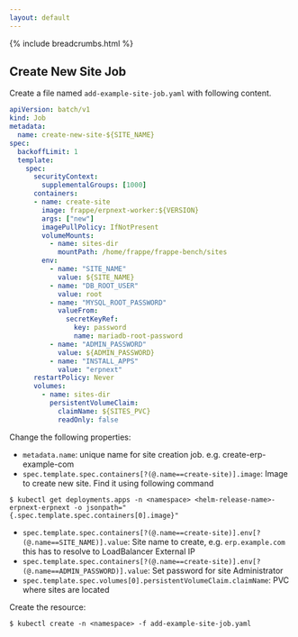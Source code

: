 ```yaml
---
layout: default
---
```


{% include breadcrumbs.html %}

## Create New Site Job

Create a file named `add-example-site-job.yaml` with following content.

```yaml
apiVersion: batch/v1
kind: Job
metadata:
  name: create-new-site-${SITE_NAME}
spec:
  backoffLimit: 1
  template:
    spec:
      securityContext:
        supplementalGroups: [1000]
      containers:
      - name: create-site
        image: frappe/erpnext-worker:${VERSION}
        args: ["new"]
        imagePullPolicy: IfNotPresent
        volumeMounts:
          - name: sites-dir
            mountPath: /home/frappe/frappe-bench/sites
        env:
          - name: "SITE_NAME"
            value: ${SITE_NAME}
          - name: "DB_ROOT_USER"
            value: root
          - name: "MYSQL_ROOT_PASSWORD"
            valueFrom:
              secretKeyRef:
                key: password
                name: mariadb-root-password
          - name: "ADMIN_PASSWORD"
            value: ${ADMIN_PASSWORD}
          - name: "INSTALL_APPS"
            value: "erpnext"
      restartPolicy: Never
      volumes:
        - name: sites-dir
          persistentVolumeClaim:
            claimName: ${SITES_PVC}
            readOnly: false
```

Change the following properties:

- `metadata.name`: unique name for site creation job. e.g. create-erp-example-com
- `spec.template.spec.containers[?(@.name==create-site)].image`: Image to create new site. Find it using following command
```console
$ kubectl get deployments.apps -n <namespace> <helm-release-name>-erpnext-erpnext -o jsonpath="{.spec.template.spec.containers[0].image}"
```
- `spec.template.spec.containers[?(@.name==create-site)].env[?(@.name==SITE_NAME)].value`: Site name to create, e.g. `erp.example.com` this has to resolve to LoadBalancer External IP
- `spec.template.spec.containers[?(@.name==create-site)].env[?(@.name==ADMIN_PASSWORD)].value`: Set password for site Administrator
- `spec.template.spec.volumes[0].persistentVolumeClaim.claimName`: PVC where sites are located

Create the resource:

```console
$ kubectl create -n <namespace> -f add-example-site-job.yaml
```
